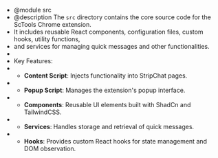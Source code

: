 - @module src
- @description The `src` directory contains the core source code for the ScTools Chrome extension.
- It includes reusable React components, configuration files, custom hooks, utility functions,
- and services for managing quick messages and other functionalities.
-
- Key Features:
- - **Content Script**: Injects functionality into StripChat pages.
- - **Popup Script**: Manages the extension's popup interface.
- - **Components**: Reusable UI elements built with ShadCn and TailwindCSS.
- - **Services**: Handles storage and retrieval of quick messages.
- - **Hooks**: Provides custom React hooks for state management and DOM observation.
